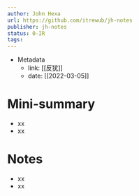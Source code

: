 ```yaml
---
author: John Hexa
url: https://github.com/itrewub/jh-notes
publisher: jh-notes
status: 0-IR
tags: 
---
```

- Metadata
	- link: [[反犹]]
	- date: [[2022-03-05]]
# Mini-summary
- xx
- xx
# Notes
- xx
- xx
